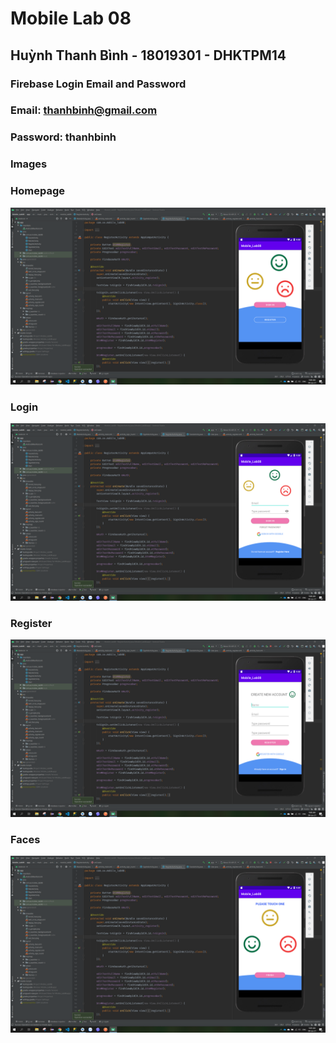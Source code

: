 # Mobile Lab 08
## Huỳnh Thanh Bình - 18019301 - DHKTPM14
### Firebase Login Email and Password
### Email: thanhbinh@gmail.com
### Password: thanhbinh
### Images
### Homepage
![alt text](https://github.com/binhhuynh/Mobile_Lab08/blob/master/homepage.png)
### Login
![alt text](https://github.com/binhhuynh/Mobile_Lab08/blob/master/login.png)
### Register
![alt text](https://github.com/binhhuynh/Mobile_Lab08/blob/master/register.png)
### Faces
![alt text](https://github.com/binhhuynh/Mobile_Lab08/blob/master/faces.png)
